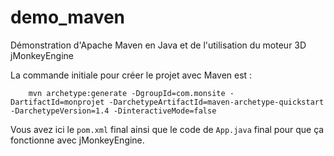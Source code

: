 # demo_maven
Démonstration d'Apache Maven en Java et de l'utilisation du moteur 3D jMonkeyEngine

La commande initiale pour créer le projet avec Maven est : 

    	mvn archetype:generate -DgroupId=com.monsite -DartifactId=monprojet -DarchetypeArtifactId=maven-archetype-quickstart -DarchetypeVersion=1.4 -DinteractiveMode=false

Vous avez ici le `pom.xml` final ainsi que le code de `App.java` final pour que ça fonctionne avec jMonkeyEngine.
